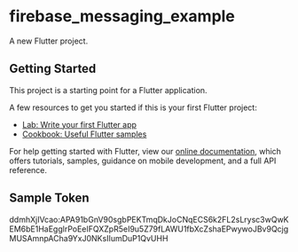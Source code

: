 # firebase_messaging_example

A new Flutter project.

## Getting Started

This project is a starting point for a Flutter application.

A few resources to get you started if this is your first Flutter project:

- [Lab: Write your first Flutter app](https://flutter.dev/docs/get-started/codelab)
- [Cookbook: Useful Flutter samples](https://flutter.dev/docs/cookbook)

For help getting started with Flutter, view our 
[online documentation](https://flutter.dev/docs), which offers tutorials, 
samples, guidance on mobile development, and a full API reference.

## Sample Token
ddmhXjIVcao:APA91bGnV90sgbPEKTmqDkJoCNqECS6k2FL2sLrysc3wQwKEM6bE1HaEgglrPoEeIFQXZpR5eI9u5Z79fLAWU1fbXcZshaEPwywoJBv9QcjgMUSAmnpACha9YxJ0NKsIIumDuP1QvUHH
